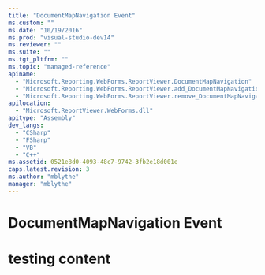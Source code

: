 ```yaml
---
title: "DocumentMapNavigation Event"
ms.custom: ""
ms.date: "10/19/2016"
ms.prod: "visual-studio-dev14"
ms.reviewer: ""
ms.suite: ""
ms.tgt_pltfrm: ""
ms.topic: "managed-reference"
apiname: 
  - "Microsoft.Reporting.WebForms.ReportViewer.DocumentMapNavigation"
  - "Microsoft.Reporting.WebForms.ReportViewer.add_DocumentMapNavigation"
  - "Microsoft.Reporting.WebForms.ReportViewer.remove_DocumentMapNavigation"
apilocation: 
  - "Microsoft.ReportViewer.WebForms.dll"
apitype: "Assembly"
dev_langs: 
  - "CSharp"
  - "FSharp"
  - "VB"
  - "C++"
ms.assetid: 0521e8d0-4093-48c7-9742-3fb2e18d001e
caps.latest.revision: 3
ms.author: "mblythe"
manager: "mblythe"
---
```

# DocumentMapNavigation Event
# testing content